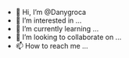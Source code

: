 - 👋 Hi, I’m @Danygroca
- 👀 I’m interested in ...
- 🌱 I’m currently learning ...
- 💞️ I’m looking to collaborate on ...
- 📫 How to reach me ...

<!---
Danygroca/Danygroca is a ✨ special ✨ repository because its `README.md` (this file) appears on your GitHub profile.
You can click the Preview link to take a look at your changes.
--->
